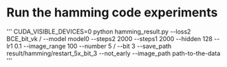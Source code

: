 # Run the hamming code experiments
'''
CUDA_VISIBLE_DEVICES=0 python hamming_result.py  --loss2 BCE_bit_vk  /
--model model0 --steps2 2000 --steps1 2000 --hidden 128 --lr1 0.1 --image_range 100  --number 5 /
--bit 3  --save_path result/hamming/restart_5x_bit_3 --not_early --image_path path-to-the-data
'''
